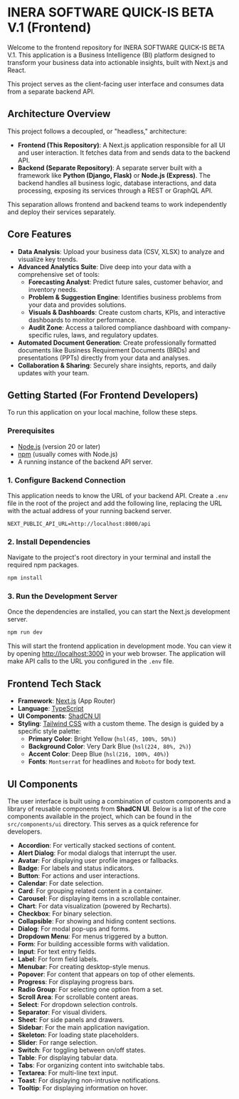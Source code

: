 # INERA SOFTWARE QUICK-IS BETA V.1 (Frontend)

Welcome to the frontend repository for INERA SOFTWARE QUICK-IS BETA V.1. This application is a Business Intelligence (BI) platform designed to transform your business data into actionable insights, built with Next.js and React.

This project serves as the client-facing user interface and consumes data from a separate backend API.

## Architecture Overview

This project follows a decoupled, or "headless," architecture:

-   **Frontend (This Repository)**: A Next.js application responsible for all UI and user interaction. It fetches data from and sends data to the backend API.
-   **Backend (Separate Repository)**: A separate server built with a framework like **Python (Django, Flask)** or **Node.js (Express)**. The backend handles all business logic, database interactions, and data processing, exposing its services through a REST or GraphQL API.

This separation allows frontend and backend teams to work independently and deploy their services separately.

## Core Features

-   **Data Analysis**: Upload your business data (CSV, XLSX) to analyze and visualize key trends.
-   **Advanced Analytics Suite**: Dive deep into your data with a comprehensive set of tools:
    -   **Forecasting Analyst**: Predict future sales, customer behavior, and inventory needs.
    -   **Problem & Suggestion Engine**: Identifies business problems from your data and provides solutions.
    -   **Visuals & Dashboards**: Create custom charts, KPIs, and interactive dashboards to monitor performance.
    -   **Audit Zone**: Access a tailored compliance dashboard with company-specific rules, laws, and regulatory updates.
-   **Automated Document Generation**: Create professionally formatted documents like Business Requirement Documents (BRDs) and presentations (PPTs) directly from your data and analyses.
-   **Collaboration & Sharing**: Securely share insights, reports, and daily updates with your team.

## Getting Started (For Frontend Developers)

To run this application on your local machine, follow these steps.

### Prerequisites

-   [Node.js](https://nodejs.org/) (version 20 or later)
-   [npm](https://www.npmjs.com/) (usually comes with Node.js)
-   A running instance of the backend API server.

### 1. Configure Backend Connection

This application needs to know the URL of your backend API. Create a `.env` file in the root of the project and add the following line, replacing the URL with the actual address of your running backend server.

```
NEXT_PUBLIC_API_URL=http://localhost:8000/api
```

### 2. Install Dependencies

Navigate to the project's root directory in your terminal and install the required npm packages.

```bash
npm install
```

### 3. Run the Development Server

Once the dependencies are installed, you can start the Next.js development server.

```bash
npm run dev
```

This will start the frontend application in development mode. You can view it by opening [http://localhost:3000](http://localhost:3000) in your web browser. The application will make API calls to the URL you configured in the `.env` file.

## Frontend Tech Stack

-   **Framework**: [Next.js](https://nextjs.org/) (App Router)
-   **Language**: [TypeScript](https://www.typescriptlang.org/)
-   **UI Components**: [ShadCN UI](https://ui.shadcn.com/)
-   **Styling**: [Tailwind CSS](https://tailwindcss.com/) with a custom theme. The design is guided by a specific style palette:
    -   **Primary Color**: Bright Yellow (`hsl(45, 100%, 50%)`)
    -   **Background Color**: Very Dark Blue (`hsl(224, 80%, 2%)`)
    -   **Accent Color**: Deep Blue (`hsl(216, 100%, 40%)`)
    -   **Fonts**: `Montserrat` for headlines and `Roboto` for body text.

## UI Components

The user interface is built using a combination of custom components and a library of reusable components from **ShadCN UI**. Below is a list of the core components available in the project, which can be found in the `src/components/ui` directory. This serves as a quick reference for developers.

-   **Accordion**: For vertically stacked sections of content.
-   **Alert Dialog**: For modal dialogs that interrupt the user.
-   **Avatar**: For displaying user profile images or fallbacks.
-   **Badge**: For labels and status indicators.
-   **Button**: For actions and user interactions.
-   **Calendar**: For date selection.
-   **Card**: For grouping related content in a container.
-   **Carousel**: For displaying items in a scrollable container.
-   **Chart**: For data visualization (powered by Recharts).
-   **Checkbox**: For binary selection.
-   **Collapsible**: For showing and hiding content sections.
-   **Dialog**: For modal pop-ups and forms.
-   **Dropdown Menu**: For menus triggered by a button.
-   **Form**: For building accessible forms with validation.
-   **Input**: For text entry fields.
-   **Label**: For form field labels.
-   **Menubar**: For creating desktop-style menus.
-   **Popover**: For content that appears on top of other elements.
-   **Progress**: For displaying progress bars.
-   **Radio Group**: For selecting one option from a set.
-   **Scroll Area**: For scrollable content areas.
-   **Select**: For dropdown selection controls.
-   **Separator**: For visual dividers.
-   **Sheet**: For side panels and drawers.
-   **Sidebar**: For the main application navigation.
-   **Skeleton**: For loading state placeholders.
-   **Slider**: For range selection.
-   **Switch**: For toggling between on/off states.
-   **Table**: For displaying tabular data.
-   **Tabs**: For organizing content into switchable tabs.
-   **Textarea**: For multi-line text input.
-   **Toast**: For displaying non-intrusive notifications.
-   **Tooltip**: For displaying information on hover.
